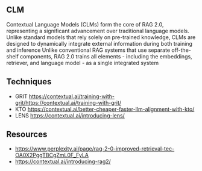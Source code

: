 ## CLM
Contextual Language Models (CLMs) form the core of RAG 2.0, representing a significant advancement over traditional language models. Unlike standard models that rely solely on pre-trained knowledge, CLMs are designed to dynamically integrate external information during both training and inference
Unlike conventional RAG systems that use separate off-the-shelf components, RAG 2.0 trains all elements - including the embeddings, retriever, and language model - as a single integrated system


## Techniques
- GRIT https://contextual.ai/training-with-grit/https://contextual.ai/training-with-grit/
- KTO https://contextual.ai/better-cheaper-faster-llm-alignment-with-kto/
- LENS https://contextual.ai/introducing-lens/

## Resources
- https://www.perplexity.ai/page/rag-2-0-improved-retrieval-tec-OA0X2PggTBCgZmL0F_FyLA
- https://contextual.ai/introducing-rag2/